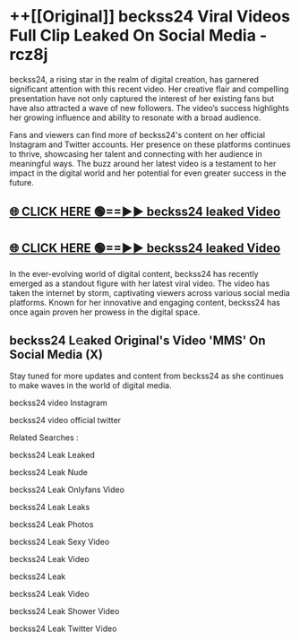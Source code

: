 # ++[[Original]] beckss24 Viral Videos Full Clip Leaked On Social Media - rcz8j<br>

beckss24, a rising star in the realm of digital creation, has garnered significant attention with this recent video. Her creative flair and compelling presentation have not only captured the interest of her existing fans but have also attracted a wave of new followers. The video’s success highlights her growing influence and ability to resonate with a broad audience.

Fans and viewers can find more of beckss24's content on her official Instagram and Twitter accounts. Her presence on these platforms continues to thrive, showcasing her talent and connecting with her audience in meaningful ways. The buzz around her latest video is a testament to her impact in the digital world and her potential for even greater success in the future.


## [🌐 CLICK HERE 🟢==►► beckss24 leaked Video ](https://onlyclips.site?title=beckss24&ref=git)

## [🌐 CLICK HERE 🟢==►► beckss24 leaked Video ](https://onlyclips.site?title=beckss24&ref=git)


In the ever-evolving world of digital content, beckss24 has recently emerged as a standout figure with her latest viral video. The video has taken the internet by storm, captivating viewers across various social media platforms. Known for her innovative and engaging content, beckss24 has once again proven her prowess in the digital space.



## beckss24 L𝚎aked Original's Video 'MMS' On Social Media (X)


Stay tuned for more updates and content from beckss24 as she continues to make waves in the world of digital media.

beckss24 video Instagram

beckss24 video official twitter


Related Searches :

beckss24 Leak Leaked

beckss24 Leak Nude

beckss24 Leak Onlyfans Video

beckss24 Leak Leaks

beckss24 Leak Photos

beckss24 Leak Sexy Video

beckss24 Leak Video

beckss24 Leak

beckss24 Leak Video

beckss24 Leak Shower Video

beckss24 Leak Twitter Video

